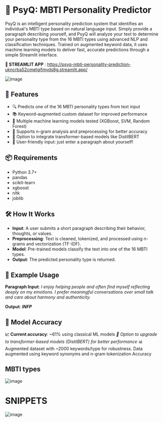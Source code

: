 # 🧠 PsyQ: MBTI Personality Predictor

PsyQ is an intelligent personality prediction system that identifies an individual's MBTI type based on natural language input. Simply provide a paragraph describing yourself, and PsyQ will analyze your text to determine your personality type from the 16 MBTI types using advanced NLP and classification techniques. Trained on augmented keyword data, it uses machine learning models to deliver fast, accurate predictions through a simple Streamlit interface.

**🤖 STREAMLIT APP** : https://psyq-mbti-personality-prediction-ukncrba52cmetgjfmyds8g.streamlit.app/


![image](https://github.com/user-attachments/assets/b99a6ebf-ec47-48d5-8b44-6ac49885c1b0)

## 🚀 Features

- 🔍 Predicts one of the 16 MBTI personality types from text input
- 📚 Keyword-augmented custom dataset for improved performance
- 🤖 Multiple machine learning models tested (XGBoost, SVM, Random Forest)
- 🧩 Supports n-gram analysis and preprocessing for better accuracy
- 🧠 Option to integrate transformer-based models like DistilBERT
- 💬 User-friendly input: just enter a paragraph about yourself!

## 📦 Requirements

- Python 3.7+
- pandas
- scikit-learn
- xgboost
- nltk
- joblib

##  🛠 How It Works
- **Input**: A user submits a short paragraph describing their behavior, thoughts, or values.
- **Preprocessing**: Text is cleaned, tokenized, and processed using n-grams and vectorization (TF-IDF).
- **Model**: Pre-trained models classify the text into one of the 16 MBTI types.
- **Output**: The predicted personality type is returned.

## 🧪 Example Usage
**Paragraph Input**: *I enjoy helping people and often find myself reflecting deeply on my emotions. I prefer meaningful conversations over small talk and care about                              harmony and authenticity.*

**Output**: ***INFP***

## 🧠 Model Accuracy
**📈 Current accuracy**: ~61% using classical ML models
*🚀 Option to upgrade to transformer-based models (DistilBERT) for better performance*
📊 Augmented dataset with ~2000 keywords/type for robustness. Data augmented using keyword synonyms and n-gram tokenization
 Accuracy

## MBTI types
![image](https://github.com/user-attachments/assets/8c2e67e4-44e7-45ea-a808-fabbec350066)

# SNIPPETS

![image](https://github.com/user-attachments/assets/ee7d3a59-7f08-421d-96e0-eda7d346edd7)





